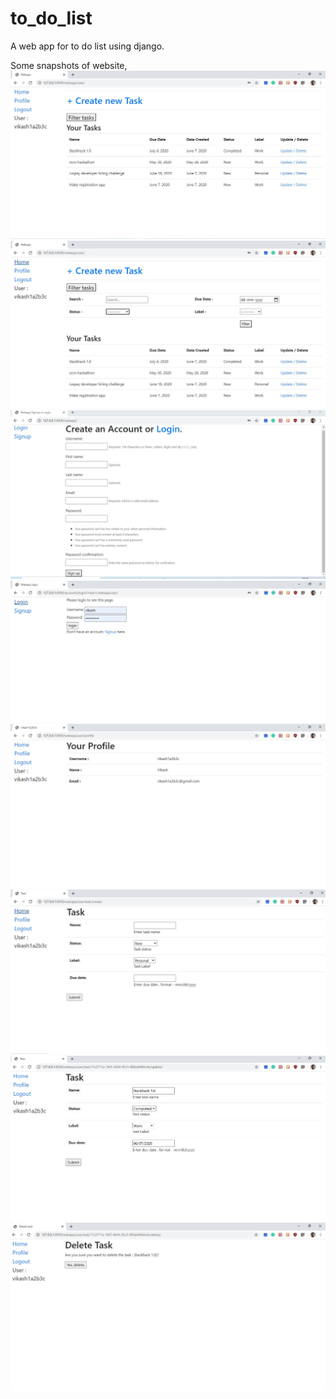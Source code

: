 # to_do_list
A web app for to do list using django.

Some snapshots of website,
![home](https://github.com/vikash1a/to_do_list/blob/master/Snapshots/home.jpg)
![home_with_filter](https://github.com/vikash1a/to_do_list/blob/master/Snapshots/home_with_filter.jpg)
![Signup](https://github.com/vikash1a/to_do_list/blob/master/Snapshots/Signup.jpg)
![login](https://github.com/vikash1a/to_do_list/blob/master/Snapshots/login.jpg)
![profile](https://github.com/vikash1a/to_do_list/blob/master/Snapshots/profile.jpg)
![Create_task](https://github.com/vikash1a/to_do_list/blob/master/Snapshots/Create_task.jpg)
![Update_task](https://github.com/vikash1a/to_do_list/blob/master/Snapshots/update_task.jpg)
![Delete_task](https://github.com/vikash1a/to_do_list/blob/master/Snapshots/Delete_task.jpg)
